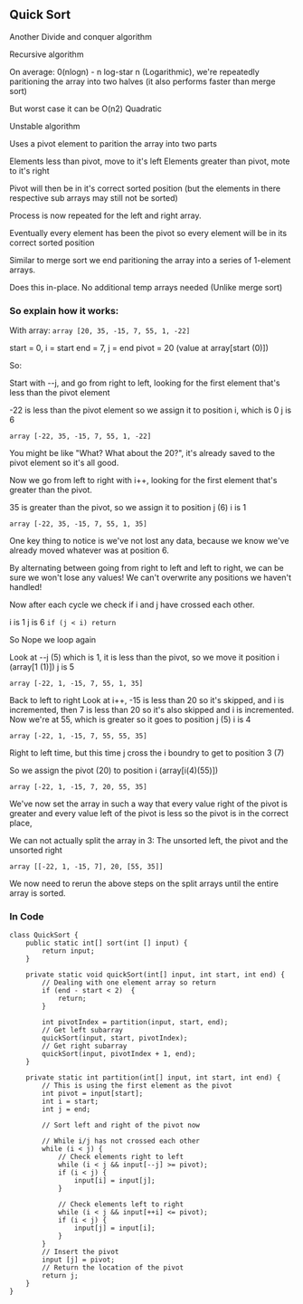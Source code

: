 ## Quick Sort

Another Divide and conquer algorithm

Recursive algorithm

On average:
0(nlogn) - n log-star n (Logarithmic), we're repeatedly paritioning the array into two halves
(it also performs faster than merge sort)

But worst case it can be O(n2) Quadratic

Unstable algorithm

Uses a pivot element to parition the array into two parts

Elements less than pivot, move to it's left
Elements greater than pivot, mote to it's right

Pivot will then be in it's correct sorted position (but the elements in there respective sub arrays may still not be sorted)

Process is now repeated for the left and right array.

Eventually every element has been the pivot so every element will be in its correct sorted position

Similar to merge sort we end paritioning the array into a series of 1-element arrays.

Does this in-place. No additional temp arrays needed (Unlike merge sort)

### So explain how it works:

With array:
`array [20, 35, -15, 7, 55, 1, -22]`

start = 0,
i = start
end = 7,
j = end
pivot = 20 (value at array[start (0)])

So:

Start with --j, and go from right to left, looking for the first element that's less than the pivot element

-22 is less than the pivot element so we assign it to position i, which is 0
j is 6

`array [-22, 35, -15, 7, 55, 1, -22]`

You might be like "What? What about the 20?", it's already saved to the pivot element so it's all good.

Now we go from left to right with i++, looking for the first element that's greater than the pivot.

35 is greater than the pivot, so we assign it to position j (6)
i is 1

`array [-22, 35, -15, 7, 55, 1, 35]`

One key thing to notice is we've not lost any data, because we know we've already moved whatever was at position 6.

By alternating between going from right to left and left to right, we can be sure we won't lose any values! We can't overwrite any positions we haven't handled!

Now after each cycle we check if i and j have crossed each other.

i is 1
j is 6
`if (j < i) return`

So Nope we loop again

Look at --j (5) which is 1, it is less than the pivot, so we move it position i (array[1 (1)])
j is 5

`array [-22, 1, -15, 7, 55, 1, 35]`

Back to left to right Look at i++, -15 is less than 20 so it's skipped, and i is incremented,
then 7 is less than 20 so it's also skipped and i is incremented.
Now we're at 55, which is greater so it goes to position j (5)
i is 4

`array [-22, 1, -15, 7, 55, 55, 35]`

Right to left time, but this time j cross the i boundry to get to position 3 (7)

So we assign the pivot (20) to position i (array[i(4)(55)])

`array [-22, 1, -15, 7, 20, 55, 35]`

We've now set the array in such a way that every value right of the pivot is greater and every value left of the pivot is less so the pivot is in the correct place,

We can not actually split the  array in 3:
    The unsorted left, the pivot and the unsorted right

`array [[-22, 1, -15, 7], 20, [55, 35]]`

We now need to rerun the above steps on the split arrays until the entire array is sorted.

### In Code

```
class QuickSort {
    public static int[] sort(int [] input) {
        return input;
    }

    private static void quickSort(int[] input, int start, int end) {
        // Dealing with one element array so return
        if (end - start < 2)  {
            return;
        }

        int pivotIndex = partition(input, start, end);
        // Get left subarray
        quickSort(input, start, pivotIndex);
        // Get right subarray
        quickSort(input, pivotIndex + 1, end);
    }

    private static int partition(int[] input, int start, int end) {
        // This is using the first element as the pivot
        int pivot = input[start];
        int i = start;
        int j = end;

        // Sort left and right of the pivot now

        // While i/j has not crossed each other
        while (i < j) {
            // Check elements right to left
            while (i < j && input[--j] >= pivot);
            if (i < j) {
                input[i] = input[j];
            }

            // Check elements left to right
            while (i < j && input[++i] <= pivot);
            if (i < j) {
                input[j] = input[i];
            }
        }
        // Insert the pivot
        input [j] = pivot;
        // Return the location of the pivot
        return j;
    }
}
```
